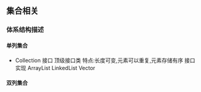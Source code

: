 ## 集合相关
### 体系结构描述
#### 单列集合
- Collection<E> 接口 顶级接口类
特点:长度可变,元素可以重复,元素存储有序
接口实现
ArrayList<E>
LinkedList<E>
Vector<E>
	
#### 双列集合
	
		